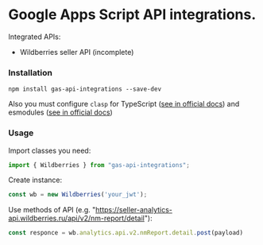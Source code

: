 # Google Apps Script API integrations.

Integrated APIs:
 - Wildberries seller API (incomplete)

### Installation
```
npm install gas-api-integrations --save-dev
```

Also you must configure `clasp` for TypeScript ([see in official docs](https://github.com/google/clasp/blob/master/docs/typescript.md)) and esmodules ([see in official docs](https://github.com/google/clasp/blob/master/docs/esmodules.md))

### Usage

Import classes you need:

```TypeScript
import { Wildberries } from "gas-api-integrations";
```

Create instance:

```TypeScript
const wb = new Wildberries('your_jwt');
```

Use methods of API (e.g. "https://seller-analytics-api.wildberries.ru/api/v2/nm-report/detail"):

```TypeScript
const responce = wb.analytics.api.v2.nmReport.detail.post(payload)
```

